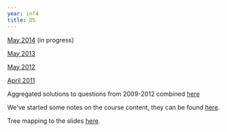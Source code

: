 ```yaml
---
year: inf4
title: DS
---
```


[May 2014](https://docs.google.com/document/d/1xBJ7DRw832LN_PvdfqMk7KU5KN3x2TcGnyKt0cXTPsU/edit?usp=sharing) (in progress)

[May 2013](https://docs.google.com/document/d/1dVzgHCoTIMwPiO7S7yQ-k1FPNae44gReY-u6ig_POUc/edit?usp=sharing)

[May 2012](https://docs.google.com/document/d/1vCMe5gtEKoZfdeBQuT_VCdYnICKGZ7hY-DfEuWZOjl4/edit?usp=sharing)

[April 2011](https://docs.google.com/document/d/1zAtwmQLVKUOASgfyS1Qg4wMMLtTUZM43hfow5KcZW8E/edit)

Aggregated solutions to questions from 2009-2012 combined [here](https://docs.google.com/document/d/1zLOOhtPX4VK5C_6_VvombYvRpW0R3JIIu_j5IdL48SE/edit?usp=sharing)

We've started some notes on the course content, they can be found [here](https://docs.google.com/document/d/1T0qcxo0w-l3swGhHev_FWefC03jFdTbthDITgHGAgds/edit?usp=sharing).

Tree mapping to the slides [here](https://docs.google.com/document/d/1OQtq3SmGo48gA4mugOhhF1gQX9C0JjmvWKH36-G3WUA/edit).

